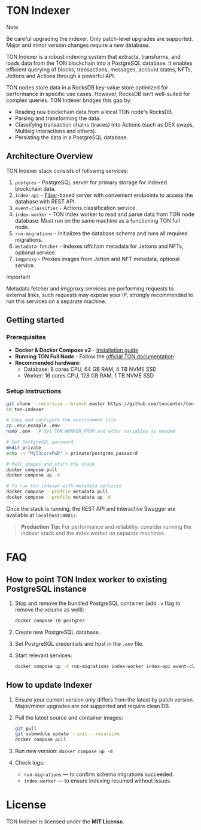 # TON Indexer

> [!NOTE]
> Be careful upgrading the indexer. Only patch-level upgrades are supported. Major and minor version changes require a new database.

TON Indexer is a robust indexing system that extracts, transforms, and loads data from the TON blockchain into a PostgreSQL database. It enables efficient querying of blocks, transactions, messages, account states, NFTs, Jettons and Actions through a powerful API.

TON nodes store data in a RocksDB key-value store optimized for performance in specific use cases. However, RocksDB isn't well-suited for complex queries. TON Indexer bridges this gap by:
- Reading raw blockchain data from a local TON node's RocksDB.
- Parsing and transforming the data.
- Classifying transaction chains (traces) into Actions (such as DEX swaps, Multisig interactions and others).
- Persisting the data in a PostgreSQL database.

## Architecture Overview

TON Indexer stack consists of following services:
1. `postgres` - PostgreSQL server for primary storage for indexed blockchain data.
2. `index-api` - [Fiber](https://github.com/gofiber/fiber)-based server with convenient endpoints to access the database with REST API.
3. `event-classifier` - Actions classification service.
4. `index-worker` - TON Index worker to read and parse data from TON node database. Must run on the same machine as a functioning TON full node.
5. `run-migrations` -  Initializes the database schema and runs all required migrations.
6. `metadata-fetcher` - Indexes offchain metadata for Jettons and NFTs, optional service.
7. `imgproxy` - Proxies images from Jetton and NFT metadata, optional service.

> [!IMPORTANT]
> Metadata fetcher and imgproxy services are performing requests to external links, such requests may expose your IP, strongly recommended to run this services on a separate machine.

## Getting started

### Prerequisites

- **Docker & Docker Compose v2** - [Installation guide](https://docs.docker.com/engine/install/)
- **Running TON Full Node** - Follow the [official TON documentation](https://docs.ton.org/participate/run-nodes/full-node)
- **Recommended hardware:** 
  * Database: 8 cores CPU, 64 GB RAM, 4 TB NVME SSD
  * Worker: 16 cores CPU, 128 GB RAM, 1 TB NVME SSD

### Setup Instructions

```bash
git clone --recursive --branch master https://github.com/toncenter/ton-indexer.git
cd ton-indexer

# Copy and configure the environment file
cp .env.example .env
nano .env   # Set TON_WORKER_FROM and other variables as needed

# Set PostgreSQL password
mkdir private
echo -n "My53curePwD" > private/postgres_password

# Pull images and start the stack
docker compose pull
docker compose up -d

# To run ton-indexer with metadata services
docker compose --profile metadata pull
docker compose --profile metadata up -d
```

Once the stack is running, the REST API and interactive Swagger are available at `localhost:8081/`.

> **Production Tip:** For performance and reliability, consider running the indexer stack and the index worker on separate machines.

# FAQ

## How to point TON Index worker to existing PostgreSQL instance

1. Stop and remove the bundled PostgreSQL container (add `-v` flag to remove the volume as well):

   ```bash
   docker compose rm postgres
   ```

2. Create new PostgreSQL database.

3. Set PostgreSQL credentials and host in the `.env` file.

4. Start relevant services: 

   ```bash
   docker compose up -d run-migrations index-worker index-api event-classifier event-cache
   ```

## How to update Indexer

1. Ensure your current version only differs from the latest by patch version. Major/minor upgrades are not supported and require clean DB.

2. Pull the latest source and container images:

    ```bash
    git pull
    git submodule update --init --recursive
    docker compose pull
    ```

3. Run new version: `docker compose up -d`

4. Check logs:

   - `run-migrations` — to confirm schema migrations succeeded.
   - `index-worker` — to ensure indexing resumed without issues.

# License

TON Indexer is licensed under the **MIT License**.
